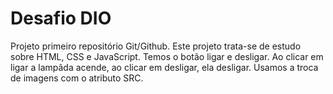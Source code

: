# Desafio DIO
Projeto primeiro repositório Git/Github.
Este projeto trata-se de estudo sobre HTML, CSS e JavaScript.
Temos o botão ligar e desligar.
Ao clicar em ligar a lampâda acende, ao clicar em desligar, ela desligar.
Usamos a troca de imagens com o atributo SRC.
